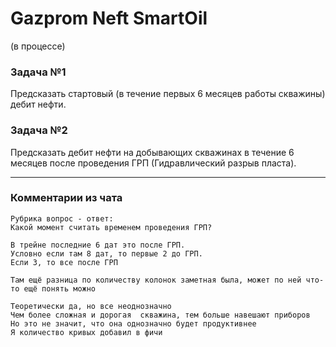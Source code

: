 # Gazprom Neft SmartOil

(в процессе)

### Задача №1
Предсказать стартовый (в течение первых 6 месяцев работы скважины) дебит нефти. 

### Задача №2
Предсказать дебит нефти на добывающих скважинах в течение 6 месяцев после проведения ГРП (Гидравлический разрыв пласта).

***

### Комментарии из чата

```
Рубрика вопрос - ответ:
Какой момент считать временем проведения ГРП?

В трейне последние 6 дат это после ГРП. 
Условно если там 8 дат, то первые 2 до ГРП. 
Если 3, то все после ГРП
```

```
Там ещё разница по количеству колонок заметная была, может по ней что-то ещё понять можно

Теоретически да, но все неоднозначно
Чем более сложная и дорогая  скважина, тем больше навешают приборов
Но это не значит, что она однозначно будет продуктивнее
Я количество кривых добавил в фичи
```
